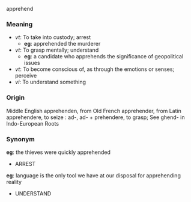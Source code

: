 apprehend
### Meaning
+ _vt_: To take into custody; arrest
    + __eg__: apprehended the murderer
+ _vt_: To grasp mentally; understand
    + __eg__: a candidate who apprehends the significance of geopolitical issues
+ _vt_: To become conscious of, as through the emotions or senses; perceive
+ _vi_: To understand something

### Origin

Middle English apprehenden, from Old French apprehender, from Latin apprehendere, to seize : ad-, ad- + prehendere, to grasp; See ghend- in Indo-European Roots

### Synonym

__eg__: the thieves were quickly apprehended

+ ARREST

__eg__: language is the only tool we have at our disposal for apprehending reality

+ UNDERSTAND


